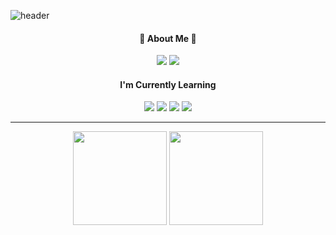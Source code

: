 ![header](https://capsule-render.vercel.app/api?&&type=waving&&color=82A284&&height=250&section=header&text=HI!%20I'm%20Seung-yeon&fontSize=60&animation=fadeIn&fontColor=F7F5F2&fontAlignY=40)

<div align="center">
  <div>
    <h4> 💚 About Me 💚 </h4>
    <a href="https://velog.io/@sypear"><img src="https://img.shields.io/badge/Velog-20C997?style=flat-square&logo=Velog&logoColor=white"/></a>
    <a href="mailto:bsyeon015@gmail.com"><img src="https://img.shields.io/badge/Gmail-ea4536?style=flat-square&logo=Gmail&logoColor=white"/></a>
   </div>
   
   <div>
    <h4>I'm Currently Learning</h4>
    <img src="https://img.shields.io/badge/HTML5-E34F26?style=flat-square&logo=HTML5&logoColor=white"/>
    <img src="https://img.shields.io/badge/CSS3-1572B6?style=flat-square&logo=CSS3&logoColor=white"/>
    <img src="https://img.shields.io/badge/Javascript-de9d27?style=flat-square&logo=Javascript&logoColor=white"/>
    <img src="https://img.shields.io/badge/React-17b6e7?style=flat-square&logo=React&logoColor=white"/>
  </div>
</div>

---

<div align="center">
    <img src="https://github-readme-stats.vercel.app/api/top-langs/?username=sypear&layout=compact&theme=swift" height="150"/>
    <img src="https://github-readme-stats.vercel.app/api?username=sypear&show_icons=true&theme=swift" height="150"/>
</div>

